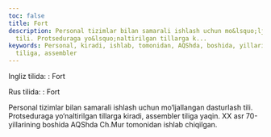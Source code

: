 ```yaml
---
toc: false
title: Fort
description: Personal tizimlar bilan samarali ishlash uchun mo&lsquo;ljallangan dasturlash
  tili. Protseduraga yo&lsquo;naltirilgan tillarga k...
keywords: Personal, kiradi, ishlab, tomonidan, AQShda, boshida, yillarining, yaqin,
  tiliga, assembler
---
```


Ingliz tilida:
:   Fort

Rus tilida:
:   Fort

Personal tizimlar bilan samarali ishlash uchun mo‘ljallangan dasturlash tili. Protseduraga yo‘naltirilgan tillarga kiradi, assembler tiliga yaqin. XX asr 70-yillarining boshida AQShda Ch.Mur tomonidan ishlab chiqilgan.